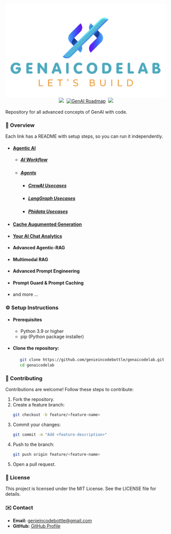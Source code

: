 <div align="center">
   <img src="images/logo.png" alt="GenAI Code Lab"/>
</div>

<div align="center">
    <a target="_blank" href="https://www.youtube.com/@genieincodebottle"><img src="https://img.shields.io/badge/YouTube-@genieincodebottle-blue"></a>&nbsp;
    <a href="https://github.com/genieincodebottle/generative-ai/blob/main/GenAI_Roadmap.md""><img src="https://img.shields.io/badge/GenAI Roadmap-181717?style=flat&logo=github&logoColor=white" alt="GenAI Roadmap"></a>&nbsp;
    <a target="_blank" href="https://www.instagram.com/genieincodebottle/"><img src="https://img.shields.io/badge/@genieincodebottle-C13584?style=flat&labelColor=C13584&logo=instagram&logoColor=white&link=https://www.instagram.com/eduardopiresbr/"></a>
</div>

<br>
Repository for all advanced concepts of GenAI with code.

### 🌟 Overview

Each link has a README with setup steps, so you can run it independently.

- #### [Agentic AI](./agentic_ai/)
   - ##### [AI Workflow](./agentic_ai/ai_workflow/)
   - ##### [Agents](./agentic_ai/agents/)
      - ##### [CrewAI Usecases](./agentic_ai/agents/crewai_usecases/)
      - ##### [LangGraph Usecases](./agentic_ai/agents/langraph_usecases/)
      - ##### [Phidata Usecases](./agentic_ai/agents/phidata_usecases/)
- #### [Cache Augumented Generation](./cache_augumeted_generation/)
- #### [Your AI Chat Analytics](./your_ai_chat_analytics/)  
- #### Advanced Agentic-RAG
- #### Multimodal RAG
- #### Advanced Prompt Engineering
- #### Prompt Guard & Prompt Caching
- and more ...

### ⚙️ Setup Instructions

- #### Prerequisites
   - Python 3.9 or higher
   - pip (Python package installer)

- #### Clone the repository:
      
   ```bash
      git clone https://github.com/genieincodebottle/genaicodelab.git
      cd genaicodelab
   ```

### 🤝 Contributing
Contributions are welcome! Follow these steps to contribute:
1. Fork the repository.
2. Create a feature branch:
   ```bash
   git checkout -b feature/<feature-name>
   ```
3. Commit your changes:
   ```bash
   git commit -m "Add <feature-description>"
   ```
4. Push to the branch:
   ```bash
   git push origin feature/<feature-name>
   ```
5. Open a pull request.

### 📜 License
This project is licensed under the MIT License. See the LICENSE file for details.

### ✉️ Contact
- **Email:** genieincodebottle@gmail.com
- **GitHub:** [GitHub Profile](https://github.com/genieincodebottle)

